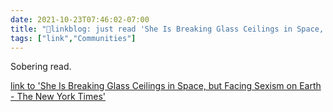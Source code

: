 ```yaml
---
date: 2021-10-23T07:46:02-07:00
title: "🔗linkblog: just read 'She Is Breaking Glass Ceilings in Space, but Facing Sexism on Earth - The New York Times'"
tags: ["link","Communities"]
---
```

Sobering read.
 
[link to 'She Is Breaking Glass Ceilings in Space, but Facing Sexism on Earth - The New York Times'](https://www.nytimes.com/2021/10/23/world/asia/china-space-women-wang-yaping.html)

